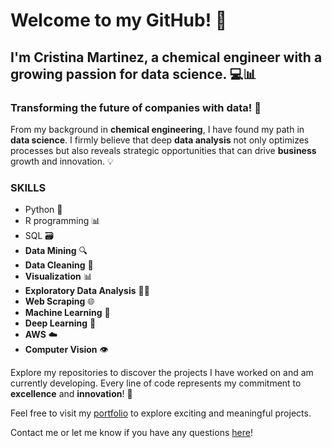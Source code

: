 # Welcome to my GitHub! 👋

## I'm Cristina Martinez, a chemical engineer with a growing passion for **data science**. 💻📊

### **Transforming** the future of **companies** with data! 🌟

From my background in **chemical engineering**, I have found my path in **data science**. I firmly believe that deep **data analysis** not only optimizes processes but also reveals strategic opportunities that can drive **business** growth and innovation. 💡

### **SKILLS**
* Python 🐍
* R programming 📊
* SQL 🗃️
* **Data Mining** 🔍
* **Data Cleaning** 🧹
* **Visualization** 📊
* **Exploratory Data Analysis** 🕵️‍♀️
* **Web Scraping** 🌐
* **Machine Learning** 🤖
* **Deep Learning** 🧠
* **AWS** ☁️
* **Computer Vision** 👁️

Explore my repositories to discover the projects I have worked on and am currently developing. Every line of code represents my commitment to **excellence** and **innovation**! 🚀

Feel free to visit my [portfolio](https://cristina-mg.github.io/) to explore exciting and meaningful projects.

Contact me or let me know if you have any questions [here](https://www.linkedin.com/in/cristina-mart%C3%ADnez-garc%C3%ADa-438209170/)!

